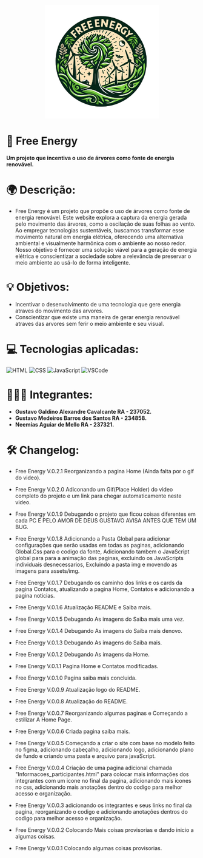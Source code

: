 <p align="center">
<img src="./assets/img/logo.png" width="300"/>
</p>

# 🌲 Free Energy

**Um projeto que incentiva o uso de árvores como fonte de energia renovável.**

# 🌍 Descrição:

-   Free Energy é um projeto que propõe o uso de árvores como fonte de energia renovável. Este website explora a captura da energia gerada pelo movimento das árvores, como a oscilação de suas folhas ao vento. Ao empregar tecnologias sustentáveis, buscamos transformar esse movimento natural em energia elétrica, oferecendo uma alternativa ambiental e visualmente harmônica com o ambiente ao nosso redor. Nosso objetivo é fornecer uma solução viável para a geração de energia elétrica e conscientizar a sociedade sobre a relevância de preservar o meio ambiente ao usá-lo de forma inteligente.

# 💡 Objetivos:

-   Incentivar o desenvolvimento de uma tecnologia que gere energia atraves do movimento das arvores.
-   Conscientizar que existe uma maneira de gerar energia renovável atraves das arvores sem ferir o meio ambiente e seu visual.

# 💻 Tecnologias aplicadas:

![HTML](https://img.shields.io/badge/HTML-%23E44D26?style=for-the-badge&logo=html5&logoColor=white) ![CSS](https://img.shields.io/badge/CSS-%231572B6?style=for-the-badge&logo=css3&logoColor=white) ![JavaScript](https://img.shields.io/badge/JavaScript-%23F7DF1E?style=for-the-badge&logo=javascript&logoColor=black) ![VSCode](https://img.shields.io/badge/VSCode-%23007ACC?style=for-the-badge&logo=visual-studio-code&logoColor=white)

# 👨🏻‍💻 Integrantes:

-   **Gustavo Galdino Alexandre Cavalcante RA - 237052.**
-   **Gustavo Medeiros Barros dos Santos RA - 234858.**
-   **Neemias Aguiar de Mello RA - 237321.**

# 🛠️ Changelog:

-   Free Energy V.0.2.1 Reorganizando a pagina Home (Ainda falta por o gif do video).

-   Free Energy V.0.2.0 Adiconando um Gif(Place Holder) do video completo do projeto e um link para chegar automaticamente neste video.

-   Free Energy V.0.1.9 Debugando o projeto que ficou coisas diferentes em cada PC E PELO AMOR DE DEUS GUSTAVO AVISA ANTES QUE TEM UM BUG.

-   Free Energy V.0.1.8 Adicionando a Pasta Global para adicionar configurações que serão usadas em todas as paginas, adicionando Global.Css para o codigo da fonte, Adicionando tambem o JavaScript global para para a animação das paginas, excluindo os JavaScripts individuais desnecessarios, Excluindo a pasta img e movendo as imagens para assets/img.

-   Free Energy V.0.1.7 Debugando os caminho dos links e os cards da pagina Contatos, atualizando a pagina Home, Contatos e adicionando a pagina noticias.

-   Free Energy V.0.1.6 Atualização README e Saiba mais.

-   Free Energy V.0.1.5 Debugando As imagens do Saiba mais uma vez.

-   Free Energy V.0.1.4 Debugando As imagens do Saiba mais denovo.

-   Free Energy V.0.1.3 Debugando As imagens do Saiba mais.

-   Free Energy V.0.1.2 Debugando As imagens da Home.

-   Free Energy V.0.1.1 Pagina Home e Contatos modificadas.

-   Free Energy V.0.1.0 Pagina saiba mais concluida.

-   Free Energy V.0.0.9 Atualização logo do README.

-   Free Energy V.0.0.8 Atualização do README.

-   Free Energy V.0.0.7 Reorganizando algumas paginas e Começando a estilizar A Home Page.

-   Free Energy V.0.0.6 Criada pagina saiba mais.

-   Free Energy V.0.0.5 Começando a criar o site com base no modelo feito no figma, adicionando cabeçalho, adicionando logo, adicionando plano de fundo e criando uma pasta e arquivo para javaScript.

-   Free Energy V.0.0.4 Criação de uma pagina adicional chamada "Informacoes_participantes.html" para colocar mais informações dos integrantes com um icone no final da pagina, adicionando mais icones no css, adicionando mais anotações dentro do codigo para melhor acesso e organização.

-   Free Energy V.0.0.3 adicionando os integrantes e seus links no final da pagina, reorganizando o codigo e adicionando anotações dentros do codigo para melhor acesso e organização.

-   Free Energy V.0.0.2 Colocando Mais coisas provisorias e dando inicio a algumas coisas.

-   Free Energy V.0.0.1 Colocando algumas coisas provisorias.
